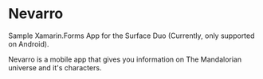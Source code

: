 # Nevarro


Sample Xamarin.Forms App for the Surface Duo (Currently, only supported on Android). 

Nevarro is a mobile app that gives you information on The Mandalorian universe and it's characters. 

